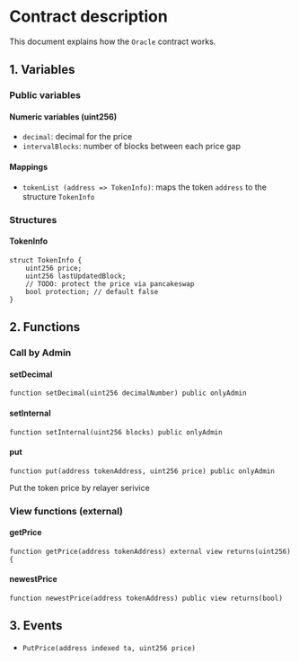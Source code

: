 # Contract description

This document explains how the `Oracle` contract works.

## 1. Variables

### Public variables

#### Numeric variables (uint256)

- `decimal`: decimal for the price
- `intervalBlocks`: number of blocks between each price gap

#### Mappings

- `tokenList (address => TokenInfo)`: maps the token `address` to the structure `TokenInfo`

### Structures

#### TokenInfo

```
struct TokenInfo {
    uint256 price;
    uint256 lastUpdatedBlock;
    // TODO: protect the price via pancakeswap
    bool protection; // default false
}
```


## 2. Functions

### Call by Admin

#### setDecimal

```
function setDecimal(uint256 decimalNumber) public onlyAdmin
```

#### setInternal

```
function setInternal(uint256 blocks) public onlyAdmin 
```

#### put

```
function put(address tokenAddress, uint256 price) public onlyAdmin
```

Put the token price by relayer serivice

### View functions (external)

#### getPrice

```
function getPrice(address tokenAddress) external view returns(uint256) {
```

#### newestPrice
```
function newestPrice(address tokenAddress) public view returns(bool)
```

## 3. Events

- `PutPrice(address indexed ta, uint256 price)`

